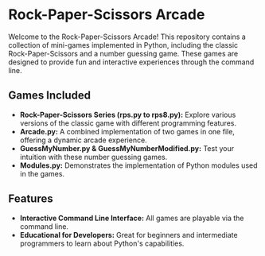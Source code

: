 # Rock-Paper-Scissors Arcade

Welcome to the Rock-Paper-Scissors Arcade! This repository contains a collection of mini-games implemented in Python, including the classic Rock-Paper-Scissors and a number guessing game. These games are designed to provide fun and interactive experiences through the command line.

## Games Included

- **Rock-Paper-Scissors Series (rps.py to rps8.py):** Explore various versions of the classic game with different programming features.
- **Arcade.py:** A combined implementation of two games in one file, offering a dynamic arcade experience.
- **GuessMyNumber.py & GuessMyNumberModified.py:** Test your intuition with these number guessing games.
- **Modules.py:** Demonstrates the implementation of Python modules used in the games.

## Features

- **Interactive Command Line Interface:** All games are playable via the command line.
- **Educational for Developers:** Great for beginners and intermediate programmers to learn about Python's capabilities.
